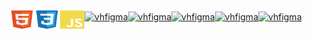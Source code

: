 <div style="display: flex;">
  <a target="_blank" rel="noopener noreferrer nofollow" href="https://raw.githubusercontent.com/devicons/devicon/master/icons/html5/html5-original.svg"><img align="center" alt="vhTML" height="30" width="40" src="https://raw.githubusercontent.com/devicons/devicon/master/icons/html5/html5-original.svg" style="max-width: 100%;"></a>
  <a target="_blank" rel="noopener noreferrer nofollow" href="https://raw.githubusercontent.com/devicons/devicon/master/icons/css3/css3-original.svg"><img align="center" alt="vhjs" height="30" width="40" src="https://raw.githubusercontent.com/devicons/devicon/master/icons/css3/css3-original.svg" style="max-width: 100%;"></a>
  <a target="_blank" rel="noopener noreferrer nofollow" href="https://raw.githubusercontent.com/devicons/devicon/master/icons/javascript/javascript-plain.svg"><img align="center" alt="vhs" height="30" width="40" src="https://raw.githubusercontent.com/devicons/devicon/master/icons/javascript/javascript-plain.svg" style="max-width: 100%;"></a>
  <a target="_blank" rel="noopener noreferrer nofollow" href="https://camo.githubusercontent.com/75037fbcbfc00a4f9f80f9fa2310969febb820bc56d376d04195836d3a522163/68747470733a2f2f69636f6e67722e616d2f64657669636f6e2f747970657363726970742d6f726967696e616c2e7376673f73697a653d363826636f6c6f723d63757272656e74436f6c6f72"><img align="center" alt="vhfigma" height="35" width="40" src="https://camo.githubusercontent.com/75037fbcbfc00a4f9f80f9fa2310969febb820bc56d376d04195836d3a522163/68747470733a2f2f69636f6e67722e616d2f64657669636f6e2f747970657363726970742d6f726967696e616c2e7376673f73697a653d363826636f6c6f723d63757272656e74436f6c6f72" data-canonical-src="https://icongr.am/devicon/typescript-original.svg?size=68&amp;color=currentColor" style="max-width: 100%;"></a>
  <a target="_blank" rel="noopener noreferrer nofollow" href="https://camo.githubusercontent.com/ea194ca48832c16c04fd5a2eb5754b7ad01874fe4c8308589bbfc383b2964a58/68747470733a2f2f69636f6e67722e616d2f64657669636f6e2f6a6176612d6f726967696e616c2e7376673f73697a653d31323826636f6c6f723d63757272656e74436f6c6f72"><img align="center" alt="vhfigma" height="35" width="40" src="https://camo.githubusercontent.com/ea194ca48832c16c04fd5a2eb5754b7ad01874fe4c8308589bbfc383b2964a58/68747470733a2f2f69636f6e67722e616d2f64657669636f6e2f6a6176612d6f726967696e616c2e7376673f73697a653d31323826636f6c6f723d63757272656e74436f6c6f72" data-canonical-src="https://icongr.am/devicon/java-original.svg?size=128&amp;color=currentColor" style="max-width: 100%;"></a>
  <a target="_blank" rel="noopener noreferrer nofollow" href="https://camo.githubusercontent.com/57f8942b96e2c787b577363ba06a15b224add68a7c5655f1f0dbee28780dd2f8/68747470733a2f2f69636f6e67722e616d2f64657669636f6e2f72656163742d6f726967696e616c2d776f72646d61726b2e7376673f73697a653d353726636f6c6f723d63757272656e74436f6c6f72"><img align="center" alt="vhfigma" height="35" width="45" src="https://camo.githubusercontent.com/57f8942b96e2c787b577363ba06a15b224add68a7c5655f1f0dbee28780dd2f8/68747470733a2f2f69636f6e67722e616d2f64657669636f6e2f72656163742d6f726967696e616c2d776f72646d61726b2e7376673f73697a653d353726636f6c6f723d63757272656e74436f6c6f72" data-canonical-src="https://icongr.am/devicon/react-original-wordmark.svg?size=57&amp;color=currentColor" style="max-width: 100%;"></a>
  <a target="_blank" rel="noopener noreferrer nofollow" href="https://camo.githubusercontent.com/ca92f9552307ed4ffaa44e4e64516ebef12ca71139bce7674cddf056772fa9d0/68747470733a2f2f69636f6e67722e616d2f64657669636f6e2f6e6f64656a732d6f726967696e616c2d776f72646d61726b2e7376673f73697a653d31323826636f6c6f723d63757272656e74436f6c6f72"><img align="center" alt="vhfigma" height="50" width="55" src="https://camo.githubusercontent.com/ca92f9552307ed4ffaa44e4e64516ebef12ca71139bce7674cddf056772fa9d0/68747470733a2f2f69636f6e67722e616d2f64657669636f6e2f6e6f64656a732d6f726967696e616c2d776f72646d61726b2e7376673f73697a653d31323826636f6c6f723d63757272656e74436f6c6f72" data-canonical-src="https://icongr.am/devicon/nodejs-original-wordmark.svg?size=128&amp;color=currentColor" style="max-width: 100%;"></a><a target="_blank" rel="noopener noreferrer nofollow" href="https://camo.githubusercontent.com/799503599b0e9be9004151a293e5ff746e1859c406586bfe3a0bd6b4bb889373/68747470733a2f2f69636f6e67722e616d2f64657669636f6e2f6d6f6e676f64622d6f726967696e616c2d776f72646d61726b2e7376673f73697a653d31323826636f6c6f723d63757272656e74436f6c6f72"><img align="center" alt="vhfigma" height="35" width="40" src="https://camo.githubusercontent.com/799503599b0e9be9004151a293e5ff746e1859c406586bfe3a0bd6b4bb889373/68747470733a2f2f69636f6e67722e616d2f64657669636f6e2f6d6f6e676f64622d6f726967696e616c2d776f72646d61726b2e7376673f73697a653d31323826636f6c6f723d63757272656e74436f6c6f72" data-canonical-src="https://icongr.am/devicon/mongodb-original-wordmark.svg?size=128&amp;color=currentColor" style="max-width: 100%;"></a>
 
</div>
